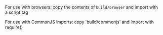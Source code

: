 For use with browsers: copy the contents of `build/browser` and import with a script tag  

For use with CommonJS imports: copy 'build/commonjs' and import with require()
